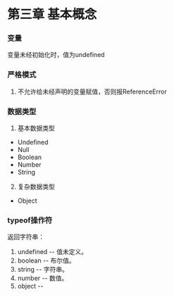 # 第三章 基本概念

### 变量
变量未经初始化时，值为undefined

### 严格模式
1. 不允许给未经声明的变量赋值，否则报ReferenceError

### 数据类型
1. 基本数据类型
- Undefined
- Null
- Boolean
- Number
- String
2. 复杂数据类型
- Object

### typeof操作符
返回字符串：
1. undefined -- 值未定义。
2. boolean -- 布尔值。
3. string -- 字符串。
4. number -- 数值。
5. object -- 